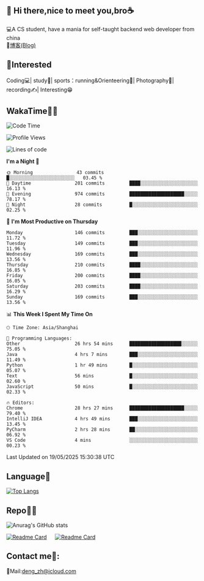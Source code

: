 👋 Hi there,nice to meet you,bro☕
---
💻A CS student, have a mania for self-taught backend web developer from china   
📌[博客(Blog)](https://github.com/HealUP/MyBlog)

 <!-- waka-box start -->
 <!-- waka-box end -->
 
🧲**Interested**
--
Coding💻| study📖| sports：running&Orienteering🏃‍| Photography📸| recording✍️| Interesting😁

WakaTime👨‍💻
---
<!--START_SECTION:waka-->
![Code Time](http://img.shields.io/badge/Code%20Time-3%2C023%20hrs%2041%20mins-blue)

![Profile Views](http://img.shields.io/badge/Profile%20Views-0-blue)

![Lines of code](https://img.shields.io/badge/From%20Hello%20World%20I%27ve%20Written-205.1%20thousand%20lines%20of%20code-blue)

**I'm a Night 🦉** 

```text
🌞 Morning                43 commits          █░░░░░░░░░░░░░░░░░░░░░░░░   03.45 % 
🌆 Daytime                201 commits         ████░░░░░░░░░░░░░░░░░░░░░   16.13 % 
🌃 Evening                974 commits         ████████████████████░░░░░   78.17 % 
🌙 Night                  28 commits          █░░░░░░░░░░░░░░░░░░░░░░░░   02.25 % 
```
📅 **I'm Most Productive on Thursday** 

```text
Monday                   146 commits         ███░░░░░░░░░░░░░░░░░░░░░░   11.72 % 
Tuesday                  149 commits         ███░░░░░░░░░░░░░░░░░░░░░░   11.96 % 
Wednesday                169 commits         ███░░░░░░░░░░░░░░░░░░░░░░   13.56 % 
Thursday                 210 commits         ████░░░░░░░░░░░░░░░░░░░░░   16.85 % 
Friday                   200 commits         ████░░░░░░░░░░░░░░░░░░░░░   16.05 % 
Saturday                 203 commits         ████░░░░░░░░░░░░░░░░░░░░░   16.29 % 
Sunday                   169 commits         ███░░░░░░░░░░░░░░░░░░░░░░   13.56 % 
```


📊 **This Week I Spent My Time On** 

```text
🕑︎ Time Zone: Asia/Shanghai

💬 Programming Languages: 
Other                    26 hrs 54 mins      ███████████████████░░░░░░   75.05 % 
Java                     4 hrs 7 mins        ███░░░░░░░░░░░░░░░░░░░░░░   11.49 % 
Python                   1 hr 49 mins        █░░░░░░░░░░░░░░░░░░░░░░░░   05.07 % 
Text                     56 mins             █░░░░░░░░░░░░░░░░░░░░░░░░   02.60 % 
JavaScript               50 mins             █░░░░░░░░░░░░░░░░░░░░░░░░   02.33 % 

🔥 Editors: 
Chrome                   28 hrs 27 mins      ████████████████████░░░░░   79.40 % 
IntelliJ IDEA            4 hrs 49 mins       ███░░░░░░░░░░░░░░░░░░░░░░   13.45 % 
PyCharm                  2 hrs 28 mins       ██░░░░░░░░░░░░░░░░░░░░░░░   06.92 % 
VS Code                  4 mins              ░░░░░░░░░░░░░░░░░░░░░░░░░   00.23 % 
```


 Last Updated on 19/05/2025 15:30:38 UTC
<!--END_SECTION:waka-->

Language🚀
---
[![Top Langs](https://github-readme-stats.vercel.app/api/top-langs/?username=HealUP&layout=compact&hide_border=true)](https://github.com/HealUP)

Repo🧑‍💻
---
![Anurag's GitHub stats](https://github-readme-stats.vercel.app/api?username=HealUP&count_private=true&show_icons=true&theme=gruvbox&hide_border=true) 

[![Readme Card](https://github-readme-stats.vercel.app/api/pin/?username=HealUP&repo=InternetEy&theme=transparent)](https://github.com/HealUP/InternetEy) &emsp;
[![Readme Card](https://github-readme-stats.vercel.app/api/pin/?username=HealUP&repo=CampusExperience&theme=transparent)](https://github.com/HealUP/CampusExperience)


Contact me📱:
---
📮Mail:deng_zh@icloud.com  
